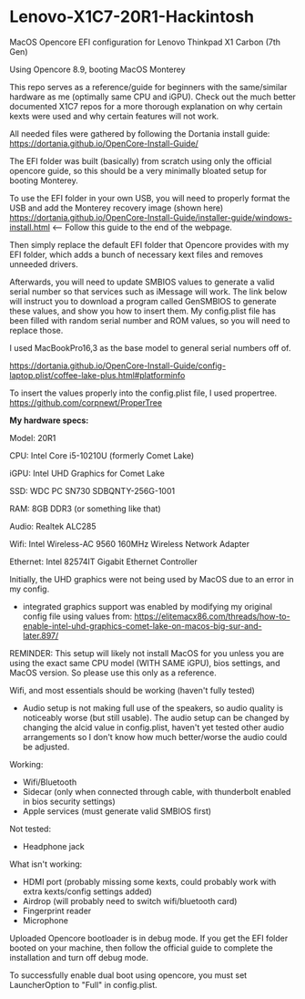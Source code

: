 # Lenovo-X1C7-20R1-Hackintosh
MacOS Opencore EFI configuration for Lenovo Thinkpad X1 Carbon (7th Gen)

Using Opencore 8.9, booting MacOS Monterey

This repo serves as a reference/guide for beginners with the same/similar hardware as me (optimally same CPU and iGPU). Check out the much better documented X1C7 repos for a more thorough explanation on why certain kexts were used and why certain features will not work.


All needed files were gathered by following the Dortania install guide: https://dortania.github.io/OpenCore-Install-Guide/

The EFI folder was built (basically) from scratch using only the official opencore guide, so this should be a very minimally bloated setup for booting Monterey.

To use the EFI folder in your own USB, you will need to properly format the USB and add the Monterey recovery image (shown here) https://dortania.github.io/OpenCore-Install-Guide/installer-guide/windows-install.html   <-- Follow this guide to the end of the webpage.

Then simply replace the default EFI folder that Opencore provides with my EFI folder, which adds a bunch of necessary kext files and removes unneeded drivers.

Afterwards, you will need to update SMBIOS values to generate a valid serial number so that services such as iMessage will work. The link below will instruct you to download a program called GenSMBIOS to generate these values, and show you how to insert them. My config.plist file has been filled with random serial number and ROM values, so you will need to replace those.

I used MacBookPro16,3 as the base model to general serial numbers off of.

https://dortania.github.io/OpenCore-Install-Guide/config-laptop.plist/coffee-lake-plus.html#platforminfo

To insert the values properly into the config.plist file, I used propertree. https://github.com/corpnewt/ProperTree


**My hardware specs:**

Model: 20R1

CPU: Intel Core i5-10210U (formerly Comet Lake)

iGPU: Intel UHD Graphics for Comet Lake

SSD: WDC PC SN730 SDBQNTY-256G-1001

RAM: 8GB DDR3 (or something like that)

Audio: Realtek ALC285

Wifi: Intel Wireless-AC 9560 160MHz Wireless Network Adapter

Ethernet: Intel 82574IT Gigabit Ethernet Controller

Initially, the UHD graphics were not being used by MacOS due to an error in my config. 
- integrated graphics support was enabled by modifying my original config file using values from: https://elitemacx86.com/threads/how-to-enable-intel-uhd-graphics-comet-lake-on-macos-big-sur-and-later.897/

REMINDER: This setup will likely not install MacOS for you unless you are using the exact same CPU model (WITH SAME iGPU), bios settings, and MacOS version. So please use this only as a reference.

Wifi, and most essentials should be working (haven't fully tested)
- Audio setup is not making full use of the speakers, so audio quality is noticeably worse (but still usable). The audio setup can be changed by changing the alcid value in config.plist, haven't yet tested other audio arrangements so I don't know how much better/worse the audio could be adjusted.

Working:
- Wifi/Bluetooth
- Sidecar (only when connected through cable, with thunderbolt enabled in bios security settings)
- Apple services (must generate valid SMBIOS first)

Not tested:
- Headphone jack

What isn't working:
- HDMI port (probably missing some kexts, could probably work with extra kexts/config settings added)
- Airdrop (will probably need to switch wifi/bluetooth card)
- Fingerprint reader
- Microphone


Uploaded Opencore bootloader is in debug mode. If you get the EFI folder booted on your machine, then follow the official guide to complete the installation and turn off debug mode.

To successfully enable dual boot using opencore, you must set LauncherOption to "Full" in config.plist.
